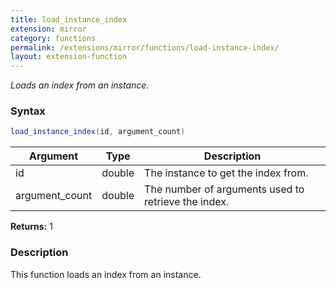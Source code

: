 ```yaml
---
title: load_instance_index
extension: mirror
category: functions
permalink: /extensions/mirror/functions/load-instance-index/
layout: extension-function
---
```


_Loads an index from an instance._

### Syntax ###
```cs
load_instance_index(id, argument_count)
```

| Argument | Type | Description |
| --- | --- | --- |
| id | double | The instance to get the index from. |
| argument_count | double | The number of arguments used to retrieve the index. |

**Returns:** 1

### Description

This function loads an index from an instance. 

